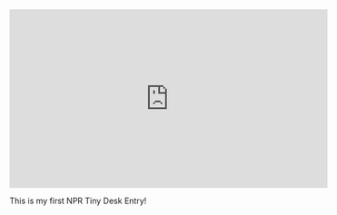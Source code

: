<iframe width="560" height="315" src="https://www.youtube.com/embed/uQKLVY4-NxA" frameborder="0" allowfullscreen></iframe>

This is my first NPR Tiny Desk Entry!
